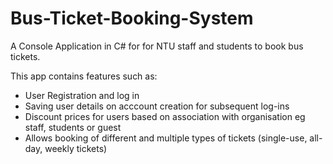 # Bus-Ticket-Booking-System
A Console Application in C# for for NTU staff and students to book bus tickets.

This app contains features such as:

- User Registration and log in
- Saving user details on acccount creation for subsequent log-ins
- Discount prices for users based on association with organisation eg staff, students or guest
- Allows booking of different and multiple types of tickets (single-use, all-day, weekly tickets)
